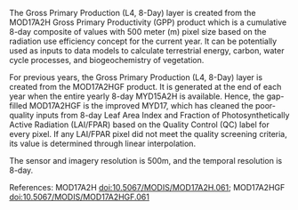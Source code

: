 The Gross Primary Production (L4, 8-Day) layer is created from the MOD17A2H Gross Primary Productivity (GPP) product which is a cumulative 8-day composite of values with 500 meter (m) pixel size based on the radiation use efficiency concept for the current year. It can be potentially used as inputs to data models to calculate terrestrial energy, carbon, water cycle processes, and biogeochemistry of vegetation.

For previous years, the Gross Primary Production (L4, 8-Day) layer is created from the MOD17A2HGF product. It is generated at the end of each year when the entire yearly 8-day MYD15A2H is available. Hence, the gap-filled MOD17A2HGF is the improved MYD17, which has cleaned the poor-quality inputs from 8-day Leaf Area Index and Fraction of Photosynthetically Active Radiation (LAI/FPAR) based on the Quality Control (QC) label for every pixel. If any LAI/FPAR pixel did not meet the quality screening criteria, its value is determined through linear interpolation.

The sensor and imagery resolution is 500m, and the temporal resolution is 8-day.

References: MOD17A2H [doi:10.5067/MODIS/MOD17A2H.061](https://doi.org/10.5067/MODIS/MOD17A2H.061); MOD17A2HGF [doi:10.5067/MODIS/MOD17A2HGF.061](https://doi.org/10.5067/MODIS/MOD17A2HGF.061)
